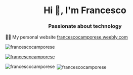 <h1 align="center">Hi 👋, I'm Francesco</h1>
<h3 align="center">Passionate about technology</h3>

👨‍💻 My personal website [francescocamporese.weebly.com](https://francescocamporese.weebly.com)

<p align="left"> <img src="https://komarev.com/ghpvc/?username=francescocamporese&label=Profile%20views&color=0e75b6&style=flat" alt="francescocamporese" /> </p>

<p align="left"> <a href="https://github.com/ryo-ma/github-profile-trophy"><img src="https://github-profile-trophy.vercel.app/?username=francescocamporese" alt="francescocamporese" /></a> </p>

<p><img align="left" src="https://github-readme-stats.vercel.app/api/top-langs?username=francescocamporese&show_icons=true&locale=en&layout=compact" alt="francescocamporese" /></p>

<p>&nbsp;<img align="center" src="https://github-readme-stats.vercel.app/api?username=francescocamporese&show_icons=true&theme=synthwave&locale=en" alt="francescocamporese" /></p>
